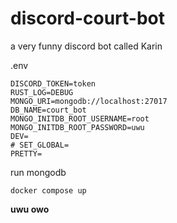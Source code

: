 # discord-court-bot
a very funny discord bot called Karin


.env
```
DISCORD_TOKEN=token
RUST_LOG=DEBUG
MONGO_URI=mongodb://localhost:27017
DB_NAME=court_bot
MONGO_INITDB_ROOT_USERNAME=root
MONGO_INITDB_ROOT_PASSWORD=uwu
DEV=
# SET_GLOBAL=
PRETTY=
```

run mongodb
```shell
docker compose up
```
**uwu owo**
